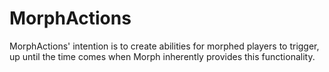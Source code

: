 MorphActions
============

MorphActions' intention is to create abilities for morphed players to trigger, up until the time comes when Morph inherently provides this functionality.
